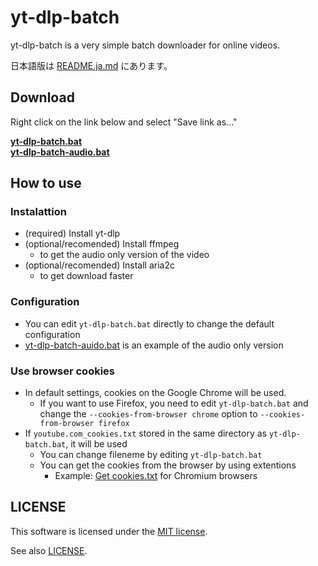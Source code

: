 # yt-dlp-batch

yt-dlp-batch is a very simple batch downloader for online videos.

日本語版は [README.ja.md](README.ja.md) にあります。

## Download

Right click on the link below and select "Save link as..."

**[yt-dlp-batch.bat](https://raw.githubusercontent.com/Per-Terra/yt-dlp-batch/main/yt-dlp-batch.bat)**  
**[yt-dlp-batch-audio.bat](https://raw.githubusercontent.com/Per-Terra/yt-dlp-batch/main/examples/yt-dlp-batch-audio.bat)**

## How to use

### Instalattion

- (required) Install yt-dlp
- (optional/recomended) Install ffmpeg
  - to get the audio only version of the video
- (optional/recomended) Install aria2c
  - to get download faster

### Configuration

- You can edit `yt-dlp-batch.bat` directly to change the default configuration
- [yt-dlp-batch-auido.bat](examples/yt-dlp-batch-audio.bat) is an example of the audio only version

### Use browser cookies

- In default settings, cookies on the Google Chrome will be used.
  - If you want to use Firefox, you need to edit `yt-dlp-batch.bat` and change the `--cookies-from-browser chrome` option to `--cookies-from-browser firefox`
- If `youtube.com_cookies.txt` stored in the same directory as `yt-dlp-batch.bat`, it will be used
  - You can change fileneme by editing `yt-dlp-batch.bat`
  - You can get the cookies from the browser by using extentions
    - Example: [Get cookies.txt](https://chrome.google.com/webstore/detail/get-cookiestxt/bgaddhkoddajcdgocldbbfleckgcbcid) for Chromium browsers

## LICENSE

This software is licensed under the [MIT license](https://opensource.org/licenses/MIT).

See also [LICENSE](LICENSE).
